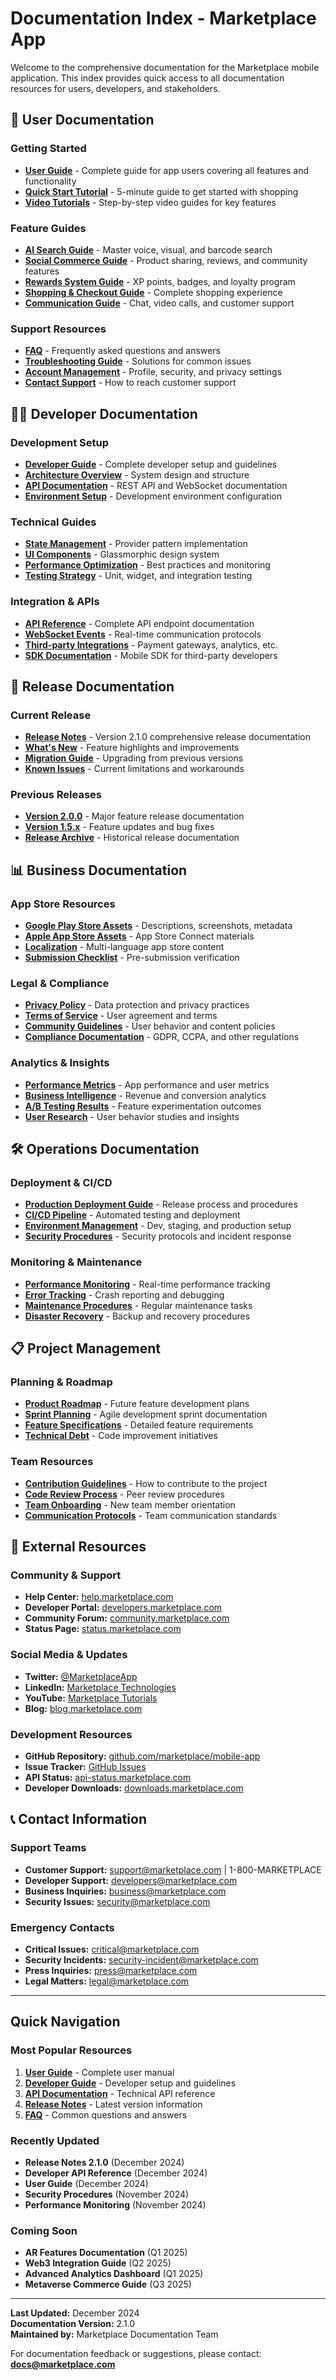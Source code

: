 # Documentation Index - Marketplace App

Welcome to the comprehensive documentation for the Marketplace mobile application. This index provides quick access to all documentation resources for users, developers, and stakeholders.

## 📱 User Documentation

### Getting Started
- **[User Guide](USER_GUIDE.md)** - Complete guide for app users covering all features and functionality
- **[Quick Start Tutorial](tutorials/quick_start.md)** - 5-minute guide to get started with shopping
- **[Video Tutorials](tutorials/videos/)** - Step-by-step video guides for key features

### Feature Guides
- **[AI Search Guide](guides/ai_search.md)** - Master voice, visual, and barcode search
- **[Social Commerce Guide](guides/social_features.md)** - Product sharing, reviews, and community features  
- **[Rewards System Guide](guides/rewards_gamification.md)** - XP points, badges, and loyalty program
- **[Shopping & Checkout Guide](guides/shopping_checkout.md)** - Complete shopping experience
- **[Communication Guide](guides/messaging_support.md)** - Chat, video calls, and customer support

### Support Resources
- **[FAQ](support/FAQ.md)** - Frequently asked questions and answers
- **[Troubleshooting Guide](support/troubleshooting.md)** - Solutions for common issues
- **[Account Management](support/account_management.md)** - Profile, security, and privacy settings
- **[Contact Support](support/contact.md)** - How to reach customer support

## 👨‍💻 Developer Documentation

### Development Setup
- **[Developer Guide](DEVELOPER_GUIDE.md)** - Complete developer setup and guidelines
- **[Architecture Overview](technical/architecture.md)** - System design and structure
- **[API Documentation](api/README.md)** - REST API and WebSocket documentation
- **[Environment Setup](setup/environment_setup.md)** - Development environment configuration

### Technical Guides
- **[State Management](technical/state_management.md)** - Provider pattern implementation
- **[UI Components](technical/ui_components.md)** - Glassmorphic design system
- **[Performance Optimization](technical/performance.md)** - Best practices and monitoring
- **[Testing Strategy](technical/testing.md)** - Unit, widget, and integration testing

### Integration & APIs
- **[API Reference](api/api_reference.md)** - Complete API endpoint documentation
- **[WebSocket Events](api/websocket_events.md)** - Real-time communication protocols
- **[Third-party Integrations](integrations/)** - Payment gateways, analytics, etc.
- **[SDK Documentation](sdk/)** - Mobile SDK for third-party developers

## 🚀 Release Documentation

### Current Release
- **[Release Notes](RELEASE_NOTES.md)** - Version 2.1.0 comprehensive release documentation
- **[What's New](releases/whats_new_2_1_0.md)** - Feature highlights and improvements
- **[Migration Guide](releases/migration_2_1_0.md)** - Upgrading from previous versions
- **[Known Issues](releases/known_issues.md)** - Current limitations and workarounds

### Previous Releases
- **[Version 2.0.0](releases/v2_0_0/)** - Major feature release documentation
- **[Version 1.5.x](releases/v1_5_x/)** - Feature updates and bug fixes
- **[Release Archive](releases/archive/)** - Historical release documentation

## 📊 Business Documentation

### App Store Resources
- **[Google Play Store Assets](../store_assets/google_play/)** - Descriptions, screenshots, metadata
- **[Apple App Store Assets](../store_assets/app_store/)** - App Store Connect materials
- **[Localization](../store_assets/localization/)** - Multi-language app store content
- **[Submission Checklist](../store_assets/submission_checklist.md)** - Pre-submission verification

### Legal & Compliance
- **[Privacy Policy](../store_assets/privacy_policy.md)** - Data protection and privacy practices
- **[Terms of Service](../store_assets/terms_of_service.md)** - User agreement and terms
- **[Community Guidelines](legal/community_guidelines.md)** - User behavior and content policies
- **[Compliance Documentation](legal/compliance/)** - GDPR, CCPA, and other regulations

### Analytics & Insights
- **[Performance Metrics](analytics/performance_metrics.md)** - App performance and user metrics
- **[Business Intelligence](analytics/business_intelligence.md)** - Revenue and conversion analytics
- **[A/B Testing Results](analytics/ab_testing.md)** - Feature experimentation outcomes
- **[User Research](research/)** - User behavior studies and insights

## 🛠️ Operations Documentation

### Deployment & CI/CD
- **[Production Deployment Guide](operations/deployment.md)** - Release process and procedures
- **[CI/CD Pipeline](operations/cicd.md)** - Automated testing and deployment
- **[Environment Management](operations/environments.md)** - Dev, staging, and production setup
- **[Security Procedures](operations/security.md)** - Security protocols and incident response

### Monitoring & Maintenance
- **[Performance Monitoring](operations/monitoring.md)** - Real-time performance tracking
- **[Error Tracking](operations/error_tracking.md)** - Crash reporting and debugging
- **[Maintenance Procedures](operations/maintenance.md)** - Regular maintenance tasks
- **[Disaster Recovery](operations/disaster_recovery.md)** - Backup and recovery procedures

## 📋 Project Management

### Planning & Roadmap
- **[Product Roadmap](planning/roadmap.md)** - Future feature development plans
- **[Sprint Planning](planning/sprints/)** - Agile development sprint documentation
- **[Feature Specifications](planning/features/)** - Detailed feature requirements
- **[Technical Debt](planning/technical_debt.md)** - Code improvement initiatives

### Team Resources
- **[Contribution Guidelines](team/contributing.md)** - How to contribute to the project
- **[Code Review Process](team/code_review.md)** - Peer review procedures
- **[Team Onboarding](team/onboarding.md)** - New team member orientation
- **[Communication Protocols](team/communication.md)** - Team communication standards

## 🔗 External Resources

### Community & Support
- **Help Center:** [help.marketplace.com](https://help.marketplace.com)
- **Developer Portal:** [developers.marketplace.com](https://developers.marketplace.com)
- **Community Forum:** [community.marketplace.com](https://community.marketplace.com)
- **Status Page:** [status.marketplace.com](https://status.marketplace.com)

### Social Media & Updates
- **Twitter:** [@MarketplaceApp](https://twitter.com/MarketplaceApp)
- **LinkedIn:** [Marketplace Technologies](https://linkedin.com/company/marketplace-tech)
- **YouTube:** [Marketplace Tutorials](https://youtube.com/c/MarketplaceTutorials)
- **Blog:** [blog.marketplace.com](https://blog.marketplace.com)

### Development Resources
- **GitHub Repository:** [github.com/marketplace/mobile-app](https://github.com/marketplace/mobile-app)
- **Issue Tracker:** [GitHub Issues](https://github.com/marketplace/mobile-app/issues)
- **API Status:** [api-status.marketplace.com](https://api-status.marketplace.com)
- **Developer Downloads:** [downloads.marketplace.com](https://downloads.marketplace.com)

## 📞 Contact Information

### Support Teams
- **Customer Support:** support@marketplace.com | 1-800-MARKETPLACE
- **Developer Support:** developers@marketplace.com
- **Business Inquiries:** business@marketplace.com
- **Security Issues:** security@marketplace.com

### Emergency Contacts
- **Critical Issues:** critical@marketplace.com
- **Security Incidents:** security-incident@marketplace.com
- **Press Inquiries:** press@marketplace.com
- **Legal Matters:** legal@marketplace.com

---

## Quick Navigation

### Most Popular Resources
1. **[User Guide](USER_GUIDE.md)** - Complete user manual
2. **[Developer Guide](DEVELOPER_GUIDE.md)** - Developer setup and guidelines  
3. **[API Documentation](api/README.md)** - Technical API reference
4. **[Release Notes](RELEASE_NOTES.md)** - Latest version information
5. **[FAQ](support/FAQ.md)** - Common questions and answers

### Recently Updated
- **Release Notes 2.1.0** (December 2024)
- **Developer API Reference** (December 2024)  
- **User Guide** (December 2024)
- **Security Procedures** (November 2024)
- **Performance Monitoring** (November 2024)

### Coming Soon
- **AR Features Documentation** (Q1 2025)
- **Web3 Integration Guide** (Q2 2025)
- **Advanced Analytics Dashboard** (Q1 2025)
- **Metaverse Commerce Guide** (Q3 2025)

---

**Last Updated:** December 2024  
**Documentation Version:** 2.1.0  
**Maintained by:** Marketplace Documentation Team

For documentation feedback or suggestions, please contact: **docs@marketplace.com**